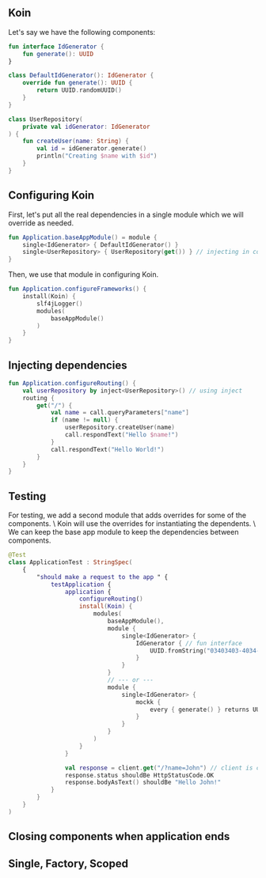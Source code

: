 ## Koin

Let's say we have the following components: 

```kotlin
fun interface IdGenerator {
    fun generate(): UUID
}

class DefaultIdGenerator(): IdGenerator {
    override fun generate(): UUID {
        return UUID.randomUUID()
    }
}

class UserRepository(
    private val idGenerator: IdGenerator
) {
    fun createUser(name: String) {
        val id = idGenerator.generate()
        println("Creating $name with $id")
    }
}
```

## Configuring Koin

First, let's put all the real dependencies in a single module which we will override as needed.

```kotlin
fun Application.baseAppModule() = module {
    single<IdGenerator> { DefaultIdGenerator() }
    single<UserRepository> { UserRepository(get()) } // injecting in constructor
}
```

Then, we use that module in configuring Koin.

```kotlin
fun Application.configureFrameworks() {
    install(Koin) {
        slf4jLogger()
        modules(
            baseAppModule()
        )
    }
}
```

## Injecting dependencies

```kotlin
fun Application.configureRouting() {
    val userRepository by inject<UserRepository>() // using inject
    routing {
        get("/") {
            val name = call.queryParameters["name"]
            if (name != null) {
                userRepository.createUser(name)
                call.respondText("Hello $name!")
            }
            call.respondText("Hello World!")
        }
    }
}
```

## Testing

For testing, we add a second module that adds overrides for some of the components. \\
Koin will use the overrides for instantiating the dependents. \\
We can keep the base app module to keep the dependencies between components.

```kotlin
@Test
class ApplicationTest : StringSpec(
    {
        "should make a request to the app " {
            testApplication {
                application {
                    configureRouting()
                    install(Koin) {
                        modules(
                            baseAppModule(),
                            module {
                                single<IdGenerator> { 
                                    IdGenerator { // fun interface
                                        UUID.fromString("03403403-4034-453e-b564-193a706dbaa8") 
                                    } 
                                }
                            } 
                            // --- or --- 
                            module {
                                single<IdGenerator> {
                                    mockk {
                                        every { generate() } returns UUID.randomUUID()
                                    }
                                }
                            }
                        )
                    }
                }

                val response = client.get("/?name=John") // client is coming from testApplication
                response.status shouldBe HttpStatusCode.OK
                response.bodyAsText() shouldBe "Hello John!"
            }
        }
    }
)
```

## Closing components when application ends

## Single, Factory, Scoped